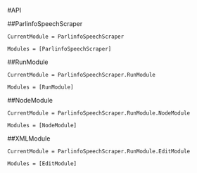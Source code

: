 #API

##ParlinfoSpeechScraper

```@meta
CurrentModule = ParlinfoSpeechScraper
```

```@autodocs
Modules = [ParlinfoSpeechScraper]
```

##RunModule
```@meta
CurrentModule = ParlinfoSpeechScraper.RunModule
```

```@autodocs
Modules = [RunModule]
```

##NodeModule
```@meta
CurrentModule = ParlinfoSpeechScraper.RunModule.NodeModule
```

```@autodocs
Modules = [NodeModule]
```

##XMLModule
```@meta
CurrentModule = ParlinfoSpeechScraper.RunModule.EditModule
```

```@autodocs
Modules = [EditModule]
```




